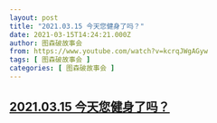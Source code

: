 ```yaml
---
layout: post
title: "2021.03.15 今天您健身了吗？"
date: 2021-03-15T14:24:21.000Z
author: 图森破故事会
from: https://www.youtube.com/watch?v=kcrqJWgAGyw
tags: [ 图森破故事会 ]
categories: [ 图森破故事会 ]
---
```

<!--1615818261000-->
[2021.03.15 今天您健身了吗？](https://www.youtube.com/watch?v=kcrqJWgAGyw)
------

<div>

</div>
